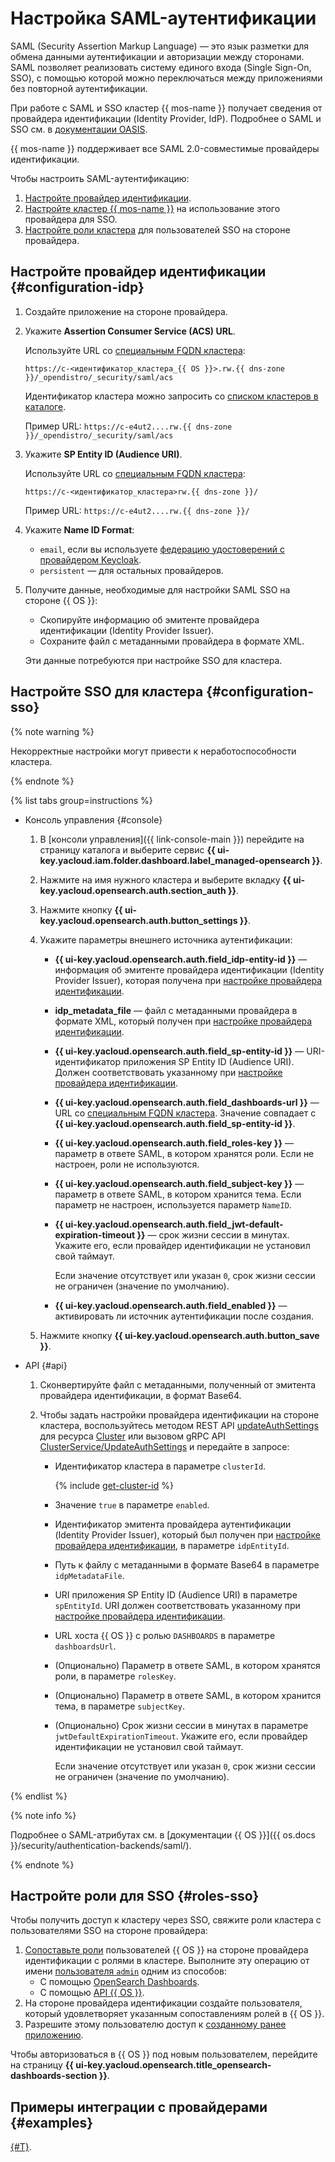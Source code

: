 # Настройка SAML-аутентификации

SAML (Security Assertion Markup Language) — это язык разметки для обмена данными аутентификации и авторизации между сторонами. SAML позволяет реализовать систему единого входа (Single Sign-On, SSO), с помощью которой можно переключаться между приложениями без повторной аутентификации.

При работе с SAML и SSO кластер {{ mos-name }} получает сведения от провайдера идентификации (Identity Provider, IdP). Подробнее о SAML и SSO см. в [документации OASIS](https://wiki.oasis-open.org/security/saml/).

{{ mos-name }} поддерживает все SAML 2.0-совместимые провайдеры идентификации.

Чтобы настроить SAML-аутентификацию:
1. [Настройте провайдер идентификации](#configuration-idp).
1. [Настройте кластер {{ mos-name }}](#configuration-sso) на использование этого провайдера для SSO.
1. [Настройте роли кластера](#roles-sso) для пользователей SSO на стороне провайдера.

## Настройте провайдер идентификации {#configuration-idp}

1. Создайте приложение на стороне провайдера.
1. Укажите **Assertion Consumer Service (ACS) URL**.

    Используйте URL со [специальным FQDN кластера](connect.md#special-fqdns):

    ```text
    https://c-<идентификатор_кластера_{{ OS }}>.rw.{{ dns-zone }}/_opendistro/_security/saml/acs
    ```

    Идентификатор кластера можно запросить со [списком кластеров в каталоге](cluster-list.md#list-clusters).

    Пример URL: `https://c-e4ut2....rw.{{ dns-zone }}/_opendistro/_security/saml/acs`

1. Укажите **SP Entity ID (Audience URI)**.

    Используйте URL со [специальным FQDN кластера](connect.md#special-fqdns):

    ```text
    https://c-<идентификатор_кластера>rw.{{ dns-zone }}/
    ```

    Пример URL: `https://c-e4ut2....rw.{{ dns-zone }}/`

1. Укажите **Name ID Format**:

    * `email`, если вы используете [федерацию удостоверений с провайдером Keycloak](../../organization/tutorials/federations/integration-keycloak.md).
    * `persistent` — для остальных провайдеров.

1. Получите данные, необходимые для настройки SAML SSO на стороне {{ OS }}:
    * Скопируйте информацию об эмитенте провайдера идентификации (Identity Provider Issuer).
    * Сохраните файл с метаданными провайдера в формате XML.

    Эти данные потребуются при настройке SSO для кластера.

## Настройте SSO для кластера {#configuration-sso}

{% note warning %}

Некорректные настройки могут привести к неработоспособности кластера.

{% endnote %}

{% list tabs group=instructions %}

- Консоль управления {#console}

    1. В [консоли управления]({{ link-console-main }}) перейдите на страницу каталога и выберите сервис **{{ ui-key.yacloud.iam.folder.dashboard.label_managed-opensearch }}**.
    1. Нажмите на имя нужного кластера и выберите вкладку **{{ ui-key.yacloud.opensearch.auth.section_auth }}**.
    1. Нажмите кнопку **{{ ui-key.yacloud.opensearch.auth.button_settings }}**.
    1. Укажите параметры внешнего источника аутентификации:

        * **{{ ui-key.yacloud.opensearch.auth.field_idp-entity-id }}** — информация об эмитенте провайдера идентификации (Identity Provider Issuer), которая получена при [настройке провайдера идентификации](#configuration-idp).

        * **idp_metadata_file** — файл с метаданными провайдера в формате XML, который получен при [настройке провайдера идентификации](#configuration-idp).

        * **{{ ui-key.yacloud.opensearch.auth.field_sp-entity-id }}** — URI-идентификатор приложения SP Entity ID (Audience URI). Должен соответствовать указанному при [настройке провайдера идентификации](#configuration-idp).

        * **{{ ui-key.yacloud.opensearch.auth.field_dashboards-url }}** — URL со [специальным FQDN кластера](./connect.md#special-fqdns). Значение совпадает с **{{ ui-key.yacloud.opensearch.auth.field_sp-entity-id }}**.

        * **{{ ui-key.yacloud.opensearch.auth.field_roles-key }}** — параметр в ответе SAML, в котором хранятся роли. Если не настроен, роли не используются.

        * **{{ ui-key.yacloud.opensearch.auth.field_subject-key }}** — параметр в ответе SAML, в котором хранится тема. Если параметр не настроен, используется параметр `NameID`.

        * **{{ ui-key.yacloud.opensearch.auth.field_jwt-default-expiration-timeout }}** — срок жизни сессии в минутах. Укажите его, если провайдер идентификации не установил свой таймаут.

            Если значение отсутствует или указан `0`, срок жизни сессии не ограничен (значение по умолчанию).

        * **{{ ui-key.yacloud.opensearch.auth.field_enabled }}** — активировать ли источник аутентификации после создания.

    1. Нажмите кнопку **{{ ui-key.yacloud.opensearch.auth.button_save }}**.

- API {#api}

    1. Сконвертируйте файл с метаданными, полученный от эмитента провайдера идентификации, в формат Base64.
    1. Чтобы задать настройки провайдера идентификации на стороне кластера, воспользуйтесь методом REST API [updateAuthSettings](../api-ref/Cluster/updateAuthSettings.md) для ресурса [Cluster](../api-ref/Cluster/index.md) или вызовом gRPC API [ClusterService/UpdateAuthSettings](../api-ref/grpc/Cluster/updateAuthSettings.md) и передайте в запросе:

        * Идентификатор кластера в параметре `clusterId`.

          {% include [get-cluster-id](../../_includes/managed-opensearch/get-cluster-id.md) %}

        * Значение `true` в параметре `enabled`.
        * Идентификатор эмитента провайдера аутентификации (Identity Provider Issuer), который был получен при [настройке провайдера идентификации](#configuration-idp), в параметре `idpEntityId`.
        * Путь к файлу с метаданными в формате Base64 в параметре `idpMetadataFile`.
        * URI приложения SP Entity ID (Audience URI) в параметре `spEntityId`. URI должен соответствовать указанному при [настройке провайдера идентификации](#configuration-idp).
        * URL хоста {{ OS }} с ролью `DASHBOARDS` в параметре `dashboardsUrl`.
        * (Опционально) Параметр в ответе SAML, в котором хранятся роли, в параметре `rolesKey`.
        * (Опционально) Параметр в ответе SAML, в котором хранится тема, в параметре `subjectKey`.
        * (Опционально) Срок жизни сессии в минутах в параметре `jwtDefaultExpirationTimeout`. Укажите его, если провайдер идентификации не установил свой таймаут.

            Если значение отсутствует или указан `0`, срок жизни сессии не ограничен (значение по умолчанию).

{% endlist %}

{% note info %}

Подробнее о SAML-атрибутах см. в [документации {{ OS }}]({{ os.docs }}/security/authentication-backends/saml/).

{% endnote %}

## Настройте роли для SSO {#roles-sso}

Чтобы получить доступ к кластеру через SSO, свяжите роли кластера с пользователями SSO на стороне провайдера:

1. [Сопоставьте роли](https://opensearch.org/docs/latest/security/access-control/users-roles/) пользователей {{ OS }} на стороне провайдера идентификации с ролями в кластере. Выполните эту операцию от имени [пользователя `admin`](../concepts/index.md) одним из способов:
    * С помощью [OpenSearch Dashboards](https://opensearch.org/docs/latest/security/access-control/users-roles/#opensearch-dashboards-2).
    * С помощью [API {{ OS }}](https://opensearch.org/docs/latest/security/access-control/api/#create-role-mapping).
1. На стороне провайдера идентификации создайте пользователя, который удовлетворяет указанным сопоставлениям ролей в {{ OS }}.
1. Разрешите этому пользователю доступ к [созданному ранее приложению](#configuration-idp).

Чтобы авторизоваться в {{ OS }} под новым пользователем, перейдите на страницу **{{ ui-key.yacloud.opensearch.title_opensearch-dashboards-section }}**.

## Примеры интеграции с провайдерами {#examples}

[{#T}](../tutorials/saml-keycloak.md).
